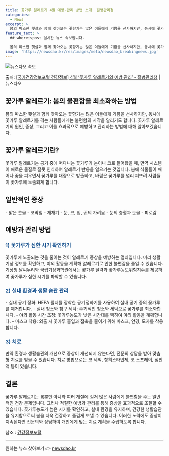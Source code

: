 ```yaml
---
title: 꽃가루 알레르기 4월 예방·관리 방법 소개  질병관리청
categories:
  - News
excerpt: >
  봄의 따스한 햇살과 함께 찾아오는 꽃향기는 많은 이들에게 기쁨을 선사하지만, 동시에 꽃가루 알레르기를 겪는 …
feature_text: >
  ## whereispost 실시간 뉴스 속보입니다.

  봄의 따스한 햇살과 함께 찾아오는 꽃향기는 많은 이들에게 기쁨을 선사하지만, 동시에 꽃가루 알레르기를 겪는 …
image: 'https://newsdao.kr/res/images/meta/newsdao_breakingnews.jpg'
---
```


![뉴스다오 속보](https://newsdao.kr/res/images/meta/newsdao_breakingnews.jpg)

<p>출처: <a href="https://newsdao.kr/3501" rel="dofollow">[국가건강정보포털 건강정보] 4월 ‘꽃가루 알레르기의 예방·관리’ - 질병관리청</a> | 뉴스다오</p>

<h2 data-ke-size="size26">꽃가루 알레르기: 봄의 불편함을 최소화하는 방법</h2>

봄의 따스한 햇살과 함께 찾아오는 꽃향기는 많은 이들에게 기쁨을 선사하지만, 동시에 꽃가루 알레르기를 겪는 사람들에게는 불편함의 시작을 알리기도 합니다. 꽃가루 알레르기의 원인, 증상, 그리고 이를 효과적으로 예방하고 관리하는 방법에 대해 알아보겠습니다.

<h2 data-ke-size="size24">꽃가루 알레르기란?</h2>
꽃가루 알레르기는 공기 중에 떠다니는 꽃가루가 눈이나 코로 들어왔을 때, 면역 시스템이 해로운 물질로 잘못 인식하여 알레르기 반응을 일으키는 것입니다. 봄에 식물들이 깨어나 꽃을 피우면서 꽃가루를 대량으로 방출하고, 바람은 꽃가루를 널리 퍼뜨려 사람들이 꽃가루에 노출되게 합니다.

<h2 data-ke-size="size24">일반적인 증상</h2>
- 맑은 콧물
- 코막힘
- 재채기
- 눈, 코, 입, 귀의 가려움
- 눈의 충혈과 눈물
- 피로감

<p data-ke-size="size16"></p>

<h2 data-ke-size="size24">예방과 관리 방법</h2>
<h3><b><span style="color: #1a5490;">1) 꽃가루가 심한 시기 확인하기</span></b></h3>
꽃가루에 노출되는 것을 줄이는 것이 알레르기 증상을 예방하는 열쇠입니다. 미리 생활 기상 정보를 확인하고, 야외 활동을 계획해 알레르기로 인한 불편감을 줄일 수 있습니다. 기상청 날씨누리와 국립기상과학원에서는 꽃가루 달력과 꽃가루농도위험지수를 제공하여 꽃가루가 심한 시기를 파악할 수 있습니다.

<h3><b><span style="color: #1a5490;">2) 실내 환경과 생활 습관 관리</span></b></h3>
- 실내 공기 정화: HEPA 필터를 장착한 공기정화기를 사용하여 실내 공기 중의 꽃가루를 제거합니다.
- 실내 청소와 침구 세탁: 주기적인 청소와 세탁으로 꽃가루를 최소화합니다.
- 야외 활동 시간 조정: 꽃가루농도가 낮은 시간대를 택하여 야외 활동을 계획합니다.
- 마스크 착용: 외출 시 꽃가루 흡입과 접촉을 줄이기 위해 마스크, 안경, 모자를 착용합니다.

<h3><b><span style="color: #1a5490;">3) 치료</span></b></h3>
만약 환경과 생활습관의 개선으로 증상이 개선되지 않는다면, 전문의 상담을 받아 맞춤형 치료를 받을 수 있습니다. 치료 방법으로는 코 세척, 항히스타민제, 코 스프레이, 점안액 등이 있습니다.

<p data-ke-size="size16"></p>

<h2 data-ke-size="size24">결론</h2>
꽃가루 알레르기는 봄뿐만 아니라 여러 계절에 걸쳐 많은 사람에게 불편함을 주는 일반적인 건강 문제입니다. 그러나 적절한 예방과 관리를 통해 증상을 효과적으로 조절할 수 있습니다. 꽃가루농도가 높은 시기를 확인하고, 실내 환경을 유지하며, 건강한 생활습관을 유지함으로써 봄을 더욱 건강하고 즐겁게 보낼 수 있습니다. 이러한 노력에도 증상이 지속된다면 전문의와 상담하여 개인에게 맞는 치료 계획을 수립하도록 합니다. 

<p data-ke-size="size16"></p>

참조 : [건강정보포털](https://newsdao.kr/3501)

<hr style="border:solid 1px #e5e5e5;">
<p data-ke-size="size16"></p> 

원하는 뉴스 찾아보기 👉 <a href="https://newsdao.kr" rel="dofollow">newsdao.kr</a>


